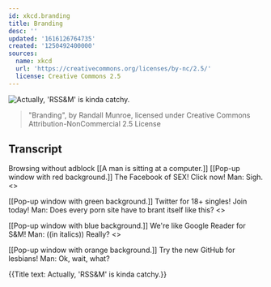 ```yaml
---
id: xkcd.branding
title: Branding
desc: ''
updated: '1616126764735'
created: '1250492400000'
sources:
  name: xkcd
  url: 'https://creativecommons.org/licenses/by-nc/2.5/'
  license: Creative Commons 2.5
---
```

![Actually, 'RSS&M' is kinda catchy.](https://imgs.xkcd.com/comics/branding.png)
> "Branding", by Randall Munroe, licensed under Creative Commons Attribution-NonCommercial 2.5 License

## Transcript
Browsing without adblock
[[A man is sitting at a computer.]]
[[Pop-up window with red background.]]
The Facebook of SEX! Click now!
Man: Sigh.
<<Close>>

[[Pop-up window with green background.]]
Twitter for 18+ singles! Join today!
Man: Does every porn site have to brant itself like this?
<<Close>>

[[Pop-up window with blue background.]]
We're like Google Reader for S&M!
Man: ((in italics)) Really?
<<Close>>

[[Pop-up window with orange background.]]
Try the new GitHub for lesbians!
Man: Ok, wait, what?

{{Title text: Actually, 'RSS&M' is kinda catchy.}}

